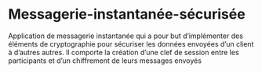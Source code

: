 # Messagerie-instantanée-sécurisée
Application de messagerie instantanée qui a pour but d’implémenter des éléments de cryptographie pour sécuriser les données envoyées d’un client à d’autres autres. Il comporte la création d’une clef de session entre les participants et d’un chiffrement de leurs messages envoyés
